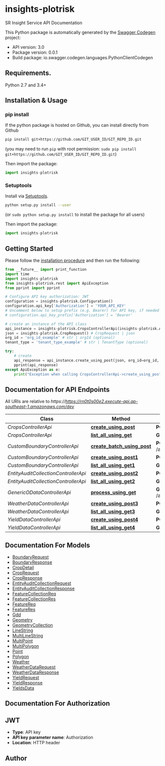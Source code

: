 # insights-plotrisk
SR Insight Service API Documentation

This Python package is automatically generated by the [Swagger Codegen](https://github.com/swagger-api/swagger-codegen) project:

- API version: 3.0
- Package version: 0.0.1
- Build package: io.swagger.codegen.languages.PythonClientCodegen

## Requirements.

Python 2.7 and 3.4+

## Installation & Usage
### pip install

If the python package is hosted on Github, you can install directly from Github

```sh
pip install git+https://github.com/GIT_USER_ID/GIT_REPO_ID.git
```
(you may need to run `pip` with root permission: `sudo pip install git+https://github.com/GIT_USER_ID/GIT_REPO_ID.git`)

Then import the package:
```python
import insights-plotrisk 
```

### Setuptools

Install via [Setuptools](http://pypi.python.org/pypi/setuptools).

```sh
python setup.py install --user
```
(or `sudo python setup.py install` to install the package for all users)

Then import the package:
```python
import insights-plotrisk
```

## Getting Started

Please follow the [installation procedure](#installation--usage) and then run the following:

```python
from __future__ import print_function
import time
import insights-plotrisk
from insights-plotrisk.rest import ApiException
from pprint import pprint

# Configure API key authorization: JWT
configuration = insights-plotrisk.Configuration()
configuration.api_key['Authorization'] = 'YOUR_API_KEY'
# Uncomment below to setup prefix (e.g. Bearer) for API key, if needed
# configuration.api_key_prefix['Authorization'] = 'Bearer'

# create an instance of the API class
api_instance = insights-plotrisk.CropsControllerApi(insights-plotrisk.ApiClient(configuration))
json = insights-plotrisk.CropRequest() # CropRequest | json
org_id = 'org_id_example' # str | orgId (optional)
tenant_type = 'tenant_type_example' # str | TenantType (optional)

try:
    # create
    api_response = api_instance.create_using_post(json, org_id=org_id, tenant_type=tenant_type)
    pprint(api_response)
except ApiException as e:
    print("Exception when calling CropsControllerApi->create_using_post: %s\n" % e)

```

## Documentation for API Endpoints

All URIs are relative to *https://https://rn0t0s00e2.execute-api.ap-southeast-1.amazonaws.com/dev*

| Class                                | Method                                                                                     | HTTP request                           | Description |
|--------------------------------------|--------------------------------------------------------------------------------------------|----------------------------------------|-------------|
| *CropsControllerApi*                 | [**create_using_post**](docs/CropsControllerApi.md#create_using_post)                      | **POST** /api/v1/crops                 | create      |
| *CropsControllerApi*                 | [**list_all_using_get**](docs/CropsControllerApi.md#list_all_using_get)                    | **GET** /api/v1/crops                  | listAll     |
| *CustomBoundaryControllerApi*        | [**create_batch_using_post**](docs/CustomBoundaryControllerApi.md#create_batch_using_post) | **POST** /api/v1/plotboundary/batch    | createBatch |
| *CustomBoundaryControllerApi*        | [**create_using_post1**](docs/CustomBoundaryControllerApi.md#create_using_post1)           | **POST** /api/v1/plotboundary          | create      |
| *CustomBoundaryControllerApi*        | [**list_all_using_get1**](docs/CustomBoundaryControllerApi.md#list_all_using_get1)         | **GET** /api/v1/plotboundary           | listAll     |
| *EntityAuditCollectionControllerApi* | [**create_using_post2**](docs/EntityAuditCollectionControllerApi.md#create_using_post2)    | **POST** /api/v1/audits                | create      |
| *EntityAuditCollectionControllerApi* | [**list_all_using_get2**](docs/EntityAuditCollectionControllerApi.md#list_all_using_get2)  | **GET** /api/v1/audits                 | listAll     |
| *GenericODataControllerApi*          | [**process_using_get**](docs/GenericODataControllerApi.md#process_using_get)               | **GET** /api/v1/odata/satellitemetrics | process     |
| *WeatherDataControllerApi*           | [**create_using_post3**](docs/WeatherDataControllerApi.md#create_using_post3)              | **POST** /api/v1/weatherdata           | create      |
| *WeatherDataControllerApi*           | [**list_all_using_get3**](docs/WeatherDataControllerApi.md#list_all_using_get3)            | **GET** /api/v1/weatherdata            | listAll     |
| *YieldDataControllerApi*             | [**create_using_post4**](docs/YieldDataControllerApi.md#create_using_post4)                | **POST** /api/v1/yielddata             | create      |
| *YieldDataControllerApi*             | [**list_all_using_get4**](docs/YieldDataControllerApi.md#list_all_using_get4)              | **GET** /api/v1/yielddata              | listAll     |

## Documentation For Models

 - [BoundaryRequest](docs/BoundaryRequest.md)
 - [BoundaryResponse](docs/BoundaryResponse.md)
 - [CropDetail](docs/CropDetail.md)
 - [CropRequest](docs/CropRequest.md)
 - [CropResponse](docs/CropResponse.md)
 - [EntityAuditCollectionRequest](docs/EntityAuditCollectionRequest.md)
 - [EntityAuditCollectionResponse](docs/EntityAuditCollectionResponse.md)
 - [FeatureCollectionReq](docs/FeatureCollectionReq.md)
 - [FeatureCollectionRes](docs/FeatureCollectionRes.md)
 - [FeatureReq](docs/FeatureReq.md)
 - [FeatureRes](docs/FeatureRes.md)
 - [Gdd](docs/Gdd.md)
 - [Geometry](docs/Geometry.md)
 - [GeometryCollection](docs/GeometryCollection.md)
 - [LineString](docs/LineString.md)
 - [MultiLineString](docs/MultiLineString.md)
 - [MultiPoint](docs/MultiPoint.md)
 - [MultiPolygon](docs/MultiPolygon.md)
 - [Point](docs/Point.md)
 - [Polygon](docs/Polygon.md)
 - [Weather](docs/Weather.md)
 - [WeatherDataRequest](docs/WeatherDataRequest.md)
 - [WeatherDataResponse](docs/WeatherDataResponse.md)
 - [YieldRequest](docs/YieldRequest.md)
 - [YieldResponse](docs/YieldResponse.md)
 - [YieldsData](docs/YieldsData.md)


## Documentation For Authorization


## JWT

- **Type**: API key
- **API key parameter name**: Authorization
- **Location**: HTTP header


## Author



